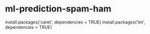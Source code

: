 # ml-prediction-spam-ham

install.packages('caret', dependencies = TRUE)
install.packages('tm', dependencies = TRUE)